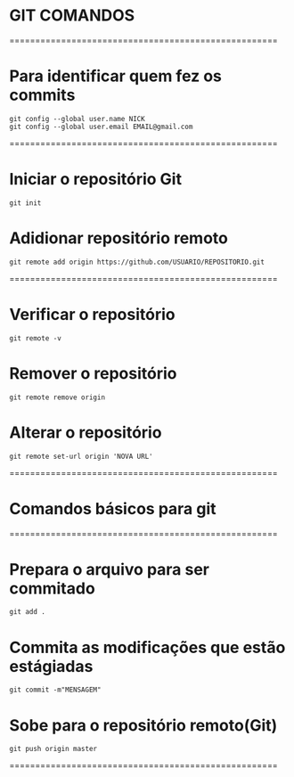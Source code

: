 # GIT COMANDOS    

====================================================

# Para identificar quem fez os commits
    git config --global user.name NICK
    git config --global user.email EMAIL@gmail.com

====================================================

# Iniciar o repositório Git
    git init 
# Adidionar repositório remoto
    git remote add origin https://github.com/USUARIO/REPOSITORIO.git

====================================================

# Verificar o repositório
    git remote -v
# Remover o repositório   
    git remote remove origin
# Alterar o repositório
    git remote set-url origin 'NOVA URL'

====================================================    
# Comandos básicos para git

==================================================== 

# Prepara o arquivo para ser commitado
    git add .
# Commita as modificações que estão estágiadas
    git commit -m"MENSAGEM"
# Sobe para o repositório remoto(Git)
    git push origin master

====================================================  
